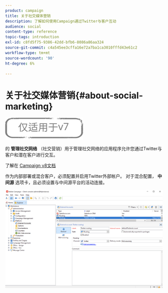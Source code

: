 ```yaml
---
product: campaign
title: 关于社交媒体营销
description: 了解如何使用Campaign通过Twitter与客户互动
audience: social
content-type: reference
topic-tags: introduction
exl-id: c8fd5f75-9386-42dd-bfb6-8086a86aa324
source-git-commit: c4a545ee3cffa16e72a7ba1ca3010fffd43e61c2
workflow-type: tm+mt
source-wordcount: '90'
ht-degree: 6%

---
```


# 关于社交媒体营销{#about-social-marketing}

![](../../assets/v7-only.svg)

的 **管理社交网络** （社交营销）用于管理社交网络的应用程序允许您通过Twitter与客户和潜在客户进行交互。

了解在 [Campaign v8文档](https://experienceleague.adobe.com/docs/campaign/campaign-v8/connect/ac-tw.html)

作为内部部署或混合客户，必须配置并启用Twitter外部帐户。 对于混合配置， **中间源** 选项卡，且必须设置与中间源平台的活动连接。

![](assets/tw-external-account.png)
